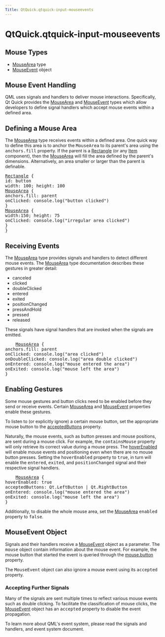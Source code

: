 ```yaml
---
Title: QtQuick.qtquick-input-mouseevents
---
```


# QtQuick.qtquick-input-mouseevents

<span class="subtitle"></span>
<!-- $$$qtquick-input-mouseevents.html-description -->
<h2>Mouse Types</h2>
<ul>
<li><a href="QtQuick.MouseArea.md">MouseArea</a> type</li>
<li><a href="QtQuick.MouseEvent.md">MouseEvent</a> object</li>
</ul>
<h2>Mouse Event Handling</h2>
<p>QML uses signals and handlers to deliver mouse interactions. Specifically, Qt Quick provides the <a href="QtQuick.MouseArea.md">MouseArea</a> and <a href="QtQuick.MouseEvent.md">MouseEvent</a> types which allow developers to define signal handlers which accept mouse events within a defined area.</p>
<h2>Defining a Mouse Area</h2>
<p>The <a href="QtQuick.MouseArea.md">MouseArea</a> type receives events within a defined area. One quick way to define this area is to anchor the <tt>MouseArea</tt> to its parent's area using the <tt>anchors.fill</tt> property. If the parent is a <a href="QtQuick.Rectangle.md">Rectangle</a> (or any <a href="QtQuick.Item.md">Item</a> component), then the <a href="QtQuick.MouseArea.md">MouseArea</a> will fill the area defined by the parent's dimensions. Alternatively, an area smaller or larger than the parent is definable.</p>
<pre class="qml"><span class="type"><a href="QtQuick.Rectangle.md">Rectangle</a></span> {
<span class="name">id</span>: <span class="name">button</span>
<span class="name">width</span>: <span class="number">100</span>; <span class="name">height</span>: <span class="number">100</span>
<span class="type"><a href="QtQuick.MouseArea.md">MouseArea</a></span> {
<span class="name">anchors</span>.fill: <span class="name">parent</span>
<span class="name">onClicked</span>: <span class="name">console</span>.<span class="name">log</span>(<span class="string">&quot;button clicked&quot;</span>)
}
<span class="type"><a href="QtQuick.MouseArea.md">MouseArea</a></span> {
<span class="name">width</span>:<span class="number">150</span>; <span class="name">height</span>: <span class="number">75</span>
<span class="name">onClicked</span>: <span class="name">console</span>.<span class="name">log</span>(<span class="string">&quot;irregular area clicked&quot;</span>)
}
}</pre>
<h2>Receiving Events</h2>
<p>The <a href="QtQuick.MouseArea.md">MouseArea</a> type provides signals and handlers to detect different mouse events. The <a href="QtQuick.MouseArea.md">MouseArea</a> type documentation describes these gestures in greater detail:</p>
<ul>
<li>canceled</li>
<li>clicked</li>
<li>doubleClicked</li>
<li>entered</li>
<li>exited</li>
<li>positionChanged</li>
<li>pressAndHold</li>
<li>pressed</li>
<li>released</li>
</ul>
<p>These signals have signal handlers that are invoked when the signals are emitted.</p>
<pre class="qml">    <span class="type"><a href="QtQuick.MouseArea.md">MouseArea</a></span> {
<span class="name">anchors</span>.fill: <span class="name">parent</span>
<span class="name">onClicked</span>: <span class="name">console</span>.<span class="name">log</span>(<span class="string">&quot;area clicked&quot;</span>)
<span class="name">onDoubleClicked</span>: <span class="name">console</span>.<span class="name">log</span>(<span class="string">&quot;area double clicked&quot;</span>)
<span class="name">onEntered</span>: <span class="name">console</span>.<span class="name">log</span>(<span class="string">&quot;mouse entered the area&quot;</span>)
<span class="name">onExited</span>: <span class="name">console</span>.<span class="name">log</span>(<span class="string">&quot;mouse left the area&quot;</span>)
}</pre>
<h2>Enabling Gestures</h2>
<p>Some mouse gestures and button clicks need to be enabled before they send or receive events. Certain <a href="QtQuick.MouseArea.md">MouseArea</a> and <a href="QtQuick.MouseEvent.md">MouseEvent</a> properties enable these gestures.</p>
<p>To listen to (or explicitly ignore) a certain mouse button, set the appropriate mouse button to the <a href="QtQuick.MouseArea.md#acceptedButtons-prop">acceptedButtons</a> property.</p>
<p>Naturally, the mouse events, such as button presses and mouse positions, are sent during a mouse click. For example, the <tt>containsMouse</tt> property will only retrieve its correct value during a mouse press. The <a href="QtQuick.MouseArea.md#hoverEnabled-prop">hoverEnabled</a> will enable mouse events and positioning even when there are no mouse button presses. Setting the <tt>hoverEnabled</tt> property to <tt>true</tt>, in turn will enable the <tt>entered</tt>, <tt>exited</tt>, and <tt>positionChanged</tt> signal and their respective signal handlers.</p>
<pre class="qml">    <span class="type"><a href="QtQuick.MouseArea.md">MouseArea</a></span> {
<span class="name">hoverEnabled</span>: <span class="number">true</span>
<span class="name">acceptedButtons</span>: <span class="name">Qt</span>.<span class="name">LeftButton</span> <span class="operator">|</span> <span class="name">Qt</span>.<span class="name">RightButton</span>
<span class="name">onEntered</span>: <span class="name">console</span>.<span class="name">log</span>(<span class="string">&quot;mouse entered the area&quot;</span>)
<span class="name">onExited</span>: <span class="name">console</span>.<span class="name">log</span>(<span class="string">&quot;mouse left the area&quot;</span>)
}</pre>
<p>Additionally, to disable the whole mouse area, set the <a href="QtQuick.MouseArea.md">MouseArea</a> <tt>enabled</tt> property to <tt>false</tt>.</p>
<h2>MouseEvent Object</h2>
<p>Signals and their handlers receive a <a href="QtQuick.MouseEvent.md">MouseEvent</a> object as a parameter. The <tt>mouse</tt> object contain information about the mouse event. For example, the mouse button that started the event is queried through the <a href="QtQuick.MouseEvent.md#button-prop">mouse.button</a> property.</p>
<p>The <tt>MouseEvent</tt> object can also ignore a mouse event using its <tt>accepted</tt> property.</p>
<h3>Accepting Further Signals</h3>
<p>Many of the signals are sent multiple times to reflect various mouse events such as double clicking. To facilitate the classification of mouse clicks, the <a href="QtQuick.MouseEvent.md">MouseEvent</a> object has an <tt>accepted</tt> property to disable the event propagation.</p>
<p>To learn more about QML's event system, please read the signals and handlers, and event system document.</p>
<!-- @@@qtquick-input-mouseevents.html -->
